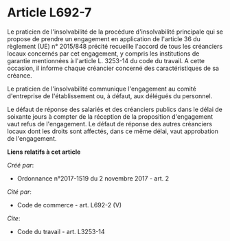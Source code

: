 # Article L692-7

Le praticien de l'insolvabilité de la procédure d'insolvabilité principale qui se propose de prendre un engagement en
application de l'article 36 du règlement (UE) n° 2015/848 précité recueille l'accord de tous les créanciers locaux concernés
par cet engagement, y compris les institutions de garantie mentionnées à l'article L. 3253-14 du code du travail. A cette
occasion, il informe chaque créancier concerné des caractéristiques de sa créance. 

Le praticien de l'insolvabilité communique l'engagement au comité d'entreprise de l'établissement ou, à défaut, aux délégués
du personnel. 

Le défaut de réponse des salariés et des créanciers publics dans le délai de soixante jours à compter de la réception de la
proposition d'engagement vaut refus de l'engagement. Le défaut de réponse des autres créanciers locaux dont les droits sont
affectés, dans ce même délai, vaut approbation de l'engagement.

**Liens relatifs à cet article**

_Créé par_:

  - Ordonnance n°2017-1519 du 2 novembre 2017 - art. 2

_Cité par_:

  - Code de commerce - art. L692-2 (V)

_Cite_:

  - Code du travail - art. L3253-14
